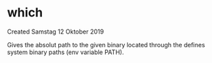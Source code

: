 # which
Created Samstag 12 Oktober 2019

Gives the absolut path to the given binary located through the defines system binary paths (env variable PATH).

